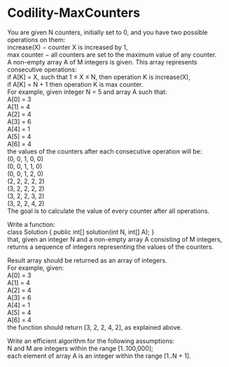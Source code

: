 # Codility-MaxCounters
You are given N counters, initially set to 0, and you have two possible operations on them:</br>
increase(X) − counter X is increased by 1,</br>
max counter − all counters are set to the maximum value of any counter.</br>
A non-empty array A of M integers is given. This array represents consecutive operations:</br>
if A[K] = X, such that 1 ≤ X ≤ N, then operation K is increase(X),</br>
if A[K] = N + 1 then operation K is max counter.</br>
For example, given integer N = 5 and array A such that:</br>
A[0] = 3</br>
A[1] = 4</br>
A[2] = 4</br>
A[3] = 6</br>
A[4] = 1</br>
A[5] = 4</br>
A[6] = 4</br>
the values of the counters after each consecutive operation will be:</br>
(0, 0, 1, 0, 0)</br>
(0, 0, 1, 1, 0)</br>
(0, 0, 1, 2, 0)</br>
(2, 2, 2, 2, 2)</br>
(3, 2, 2, 2, 2)</br>
(3, 2, 2, 3, 2)</br>
(3, 2, 2, 4, 2)</br>
The goal is to calculate the value of every counter after all operations.</br>

Write a function:</br>
class Solution { public int[] solution(int N, int[] A); }</br>
that, given an integer N and a non-empty array A consisting of M integers,</br>
returns a sequence of integers representing the values of the counters.

Result array should be returned as an array of integers.</br>
For example, given:</br>
A[0] = 3</br>
A[1] = 4</br>
A[2] = 4</br>
A[3] = 6</br>
A[4] = 1</br>
A[5] = 4</br>
A[6] = 4</br>
the function should return [3, 2, 2, 4, 2], as explained above.</br>

Write an efficient algorithm for the following assumptions:</br>
N and M are integers within the range [1..100,000];</br>
each element of array A is an integer within the range [1..N + 1].
